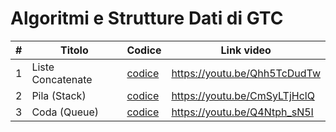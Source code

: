 # Algoritmi e Strutture Dati di GTC

|  # | Titolo            | Codice                                                                                          | Link video                   |
|----|-------------------|-------------------------------------------------------------------------------------------------|------------------------------|
| 1  | Liste Concatenate |[codice](https://github.com/gethecookie/Algoritmi_e_Strutture_Dati/tree/main/1_liste_concatenate)| https://youtu.be/Qhh5TcDudTw |
| 2  | Pila (Stack)      |[codice](https://github.com/gethecookie/Algoritmi_e_Strutture_Dati/tree/main/2_Pila_(Stack))     | https://youtu.be/CmSyLTjHclQ |
| 3  | Coda (Queue)      |[codice](https://github.com/gethecookie/Algoritmi_e_Strutture_Dati/tree/main/3_Coda_(Queue))     | https://youtu.be/Q4Ntph_sN5I |
